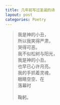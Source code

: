 ```yaml
---
title: 几年前写过圣诞的诗
layout: post
categories: Poetry
---
```

> 我是神的小丑，<br>所以我笑得严肃，<br>哭得可恶。<br>我不似松树与阳光，<br>我是神的小丑。<br>也早已心许月亮。<br>我的手抓着灵魂，<br>眼睛空空、在<br>落幕时<br><br>鞠躬。